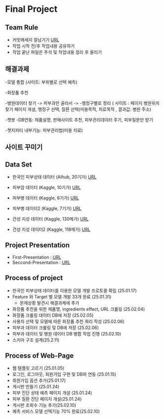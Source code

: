 # Final Project

## Team Rule
- 커밋메세지 잘남기기 [URL](https://projectlog.tistory.com/57)
- 작업 시작 전/후 작업내용 공유하기
- 작업 끝난 파일은 주석 및 작업내용 정리 후 올리기

## 해결과제
-모델 통합 (사이트: 부위별로 선택 예측)

-화장품 추천



-병원데이터 찾기 -> 피부과만 골라서 -> 
-행정구별로 정리 ( 사이트 : 페이지 병원위치찾기 페이지 개설, 행정구 선택, 질환 선택(미용목적, 치료목적 , 결과값: 병원 주소)

-챗봇
-DB연동: 제품설명, 판매사이트 추천, 피부관리데이터 주기, 피부질문만 받기

-챗지피티 내부기능: 피부관리법(미용 치료)


사이트 꾸미기
-

## Data Set
- 한국인 피부상태 데이터 (AIhub, 20기가)  [URL](https://www.aihub.or.kr/aihubdata/data/view.do?currMenu=&topMenu=&aihubDataSe=data&dataSetSn=71645)

- 피부암 데이터 (Kaggle, 10기가)  [URL](https://www.kaggle.com/datasets/andrewmvd/isic-2019)

- 피부병 데이터 (Kaggle, 6기가)  [URL](https://www.kaggle.com/datasets/ismailpromus/skin-diseases-image-dataset)

- 피부병 데이터2 (Kaggle, 7기가)  [URL](https://www.kaggle.com/datasets/ascanipek/skin-diseases)

- 건성 지성 데이터 (Kaggle, 130메가) [URL](https://www.kaggle.com/datasets/shakyadissanayake/oily-dry-and-normal-skin-types-dataset/data)

- 건성 지성 데이터2 (Kaggle, 118메가) [URL](https://www.kaggle.com/datasets/manithj/oily-and-dry-skin-dataset)
  
## Project Presentation 
- First-Presentation : [URL](https://docs.google.com/presentation/d/1KoZi7Lba4PqW8EeTFeQRpXGDAW5UB0PrljZSdNT08V8/edit#slide=id.g3286aeb0b69_0_5)
- Seccond-Presentation : [URL](https://docs.google.com/presentation/d/11dHcHlZf1_au6vkZgwPYY-Yb2CRok7WV7OGGPuxrKHI/edit?usp=sharing)
  
## Process of project
- 한국인 피부상태 데이터를 이용한 모델 개발 프로토콜 확립 (25.01.17)
- Feature 와 Target 별 모델 개발 33개 완료 (25.01.31)
  * 문제상황 발견시 해결과제에 추가
- 화장품 추천을 위한 제품명, ingredients effect, URL 크롤링 (25.02.04)
- 화장품 크롤링 데이터 DB에 저장 (25.02.05)
- 사용자 선택 및 모델에 따른 화장품 추천 쿼리 작성 (25.02.06)
- 피부과 데이터 크롤링 및 DB에 저장 (25.02.06)
- 피부과 데이터 및 병원 데이터 DB 병합 작업 진행 (25.02.10)
- 스키마 구조 설계(25.2.11)
  
## Process of Web-Page
- 웹 템플릿 고르기 (25.01.05)
- 로그인, 로그아웃, 회원가입 구현 및 DB와 연동 (25.01.15)
- 회원가입 옵션 추가(25.01.17)
- 게시판 만들기 (25.01.24)
- 피부 진단 상태 예측 페이지 개설 (25.01.24)
- 피부 질환 진단 페이지 개설(25.01.24)
- 게시판 조회수 기능 추가(25.02.10)
- 예측 서비스 모델 선택기능 70% 완료(25.02.10)

